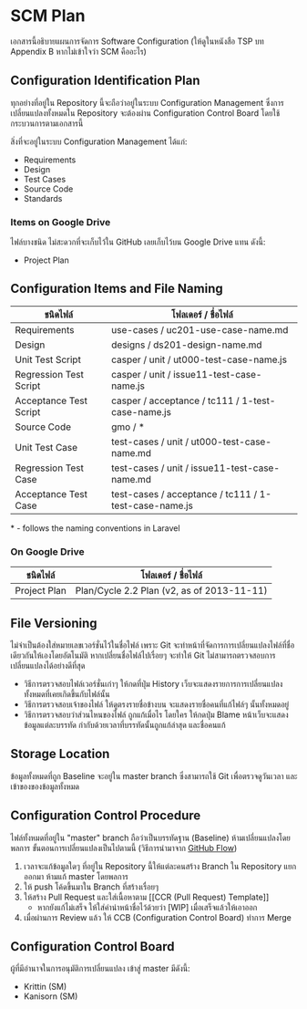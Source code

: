 SCM Plan
========
เอกสารนี้อธิบายแผนการจัดการ Software Configuration (ให้ดูในหนังสือ TSP บท Appendix B หากไม่เข้าใจว่า SCM คืออะไร)

Configuration Identification Plan
---------------------------------
ทุกอย่างที่อยู่ใน Repository นี้จะถือว่าอยู่ในระบบ Configuration Management ซึ่งการเปลี่ยนแปลงทั้งหมดใน Repository จะต้องผ่าน Configuration Control Board โดยใช้กระบวนการตามเอกสารนี้

สิ่งที่จะอยู่ในระบบ Configuration Management ได้แก่:

* Requirements
* Design
* Test Cases
* Source Code
* Standards


### Items on Google Drive

ไฟล์บางชนิด ไม่สะดวกที่จะเก็บไว้ใน GitHub เลยเก็บไว้บน Google Drive แทน ดังนี้:

* Project Plan


Configuration Items and File Naming
-----------------------------------

| ชนิดไฟล์         | โฟลเดอร์ / ชื่อไฟล์                  |
| -------------- | -------------------------------- |
| Requirements   | use-cases / uc201-use-case-name.md |
| Design         | designs / ds201-design-name.md   |
| Unit Test Script       | casper / unit / ut000-test-case-name.js |
| Regression Test Script | casper / unit / issue11-test-case-name.js |
| Acceptance Test Script | casper / acceptance / tc111 / 1-test-case-name.js |
| Source Code    | gmo / * |
| Unit Test Case | test-cases / unit / ut000-test-case-name.md |
| Regression Test Case | test-cases / unit / issue11-test-case-name.md |
| Acceptance Test Case | test-cases / acceptance / tc111 / 1-test-case-name.js |

\* - follows the naming conventions in Laravel


### On Google Drive

| ชนิดไฟล์         | โฟลเดอร์ / ชื่อไฟล์                  |
| -------------- | -------------------------------- |
| Project Plan   | Plan/Cycle 2.2 Plan (v2, as of 2013-11-11) |


File Versioning
---------------
ไม่จำเป็นต้องใส่หมายเลขเวอร์ชั่นไว้ในชื่อไฟล์ เพราะ Git จะทำหน้าที่จัดการการเปลี่ยนแปลงไฟล์ที่ชื่อเดียวกันให้เองโดยอัตโนมัติ หากเปลี่ยนชื่อไฟล์ไปเรื่อยๆ จะทำให้ Git ไม่สามารถตรวจสอบการเปลี่ยนแปลงได้อย่างดีที่สุด

* วิธีการตรวจสอบไฟล์เวอร์ชั่นเก่าๆ ให้กดที่ปุ่ม History เว็บจะแสดงรายการการเปลี่ยนแปลงทั้งหมดที่เคยเกิดขึ้นกับไฟล์นั้น
* วิธีการตรวจสอบเจ้าของไฟล์ ให้ดูตรงรายชื่อข้างบน จะแสดงรายชื่อคนที่แก้ไฟล์ๆ นั้นทั้งหมดอยู่
* วิธีการตรวจสอบว่าส่วนไหนของไฟล์ ถูกแก้เมื่อไร โดยใคร ให้กดปุ่ม Blame หน้าเว็บจะแสดงข้อมูลแต่ละบรรทัด กำกับด้วยเวลาที่บรรทัดนั้นถูกแก้ล่าสุด และชื่อคนแก้

Storage Location
----------------
ข้อมูลทั้งหมดที่ถูก Baseline จะอยู่ใน master branch ซึ่งสามารถใช้ Git เพื่อตรวจดูวันเวลา และเข้าของของข้อมูลทั้งหมด


Configuration Control Procedure
-------------------------------
ไฟล์ทั้งหมดที่อยู่ใน "master" branch ถือว่าเป็นบรรทัดฐาน (Baseline) ห้ามเปลี่ยนแปลงโดยพลการ ขั้นตอนการเปลี่ยนแปลงเป็นไปตามนี้ (วิธีการนำมาจาก [GitHub Flow](http://scottchacon.com/2011/08/31/github-flow.html))

1. เวลาจะแก้ข้อมูลใดๆ ที่อยู่ใน Repository นี้ให้แต่ละคนสร้าง Branch ใน Repository แยกออกมา ห้ามแก้ master โดยพลการ
2. ให้ push โค้ดขึ้นมาใน Branch ที่สร้างเรื่อยๆ
3. ให้สร้าง Pull Request และใส่เนื้อหาตาม [[CCR (Pull Request) Template]]
    * หากยังแก้ไม่เสร็จ ให้ใส่คำนำหน้าชื่อไว้ด้วยว่า [WIP] เมื่อเสร็จแล้วให้เอาออก
4. เมื่อผ่านการ Review แล้ว ให้ CCB (Configuration Control Board) ทำการ Merge


Configuration Control Board
---------------------------
ผู้ที่มีอำนาจในการอนุมัติการเปลี่ยนแปลง เข้าสู่ master มีดังนี้:

* Krittin (SM)
* Kanisorn (SM)



